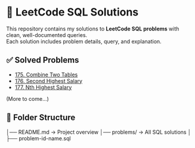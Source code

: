# 📘 LeetCode SQL Solutions

This repository contains my solutions to **LeetCode SQL problems** with clean, well-documented queries.  
Each solution includes problem details, query, and explanation.

## ✅ Solved Problems
- [175. Combine Two Tables](https://github.com/BonamGokulVenkat/leetcode-sql-solutions/blob/main/problems/175.%20Combine%20Two%20Tables.sql)
- [176. Second Highest Salary](https://github.com/BonamGokulVenkat/leetcode-sql-solutions/blob/main/problems/176-second-highest-salary.sql)
- [177. Nth Highest Salary](https://github.com/BonamGokulVenkat/leetcode-sql-solutions/blob/main/problems/177-nth-highest-salary/solution.sql)

(More to come...)

## 📂 Folder Structure

│── README.md → Project overview
│── problems/ → All SQL solutions
│ ├── problem-id-name.sql
